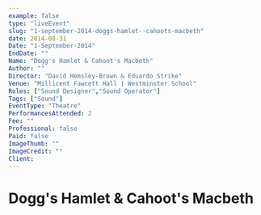 ```yaml
---
example: false
type: "liveEvent"
slug: "1-september-2014-doggs-hamlet--cahoots-macbeth"
date: 2014-08-31
Date: "1-September-2014"
EndDate: ""
Name: "Dogg's Hamlet & Cahoot's Macbeth"
Author: ""
Director: "David Hemsley-Brown & Eduardo Strike"
Venue: "Millicent Fawcett Hall | Westminster School"
Roles: ["Sound Designer","Sound Operator"]
Tags: ["Sound"]
EventType: "Theatre"
PerformancesAttended: 2
Fee: ""
Professional: false
Paid: false
ImageThumb: ""
ImageCredit: ""
Client: 
---
```


# Dogg's Hamlet & Cahoot's Macbeth